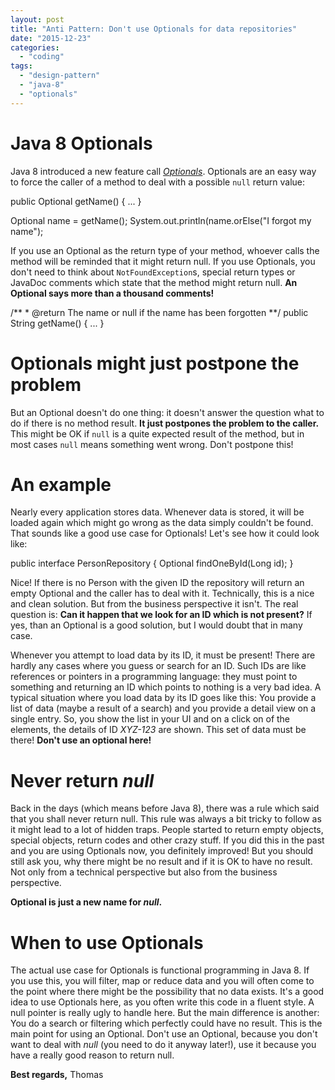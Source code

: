 ```yaml
---
layout: post
title: "Anti Pattern: Don't use Optionals for data repositories"
date: "2015-12-23"
categories: 
  - "coding"
tags: 
  - "design-pattern"
  - "java-8"
  - "optionals"
---
```


# Java 8 Optionals

Java 8 introduced a new feature call _[Optionals](http://www.oracle.com/technetwork/articles/java/java8-optional-2175753.html)_. Optionals are an easy way to force the caller of a method to deal with a possible `null` return value:

public Optional getName() {
    ...
}

Optional name = getName();
System.out.println(name.orElse("I forgot my name"); 

If you use an Optional as the return type of your method, whoever calls the method will be reminded that it might return null. If you use Optionals, you don't need to think about `NotFoundException`s, special return types or JavaDoc comments which state that the method might return null. **An Optional says more than a thousand comments!**

/\*\*
 \* @return The name or null if the name has been forgotten
 \*\*/
public String getName() {
    ...
}

# Optionals might just postpone the problem

But an Optional doesn't do one thing: it doesn't answer the question what to do if there is no method result. **It just postpones the problem to the caller.** This might be OK if `null` is a quite expected result of the method, but in most cases `null` means something went wrong. Don't postpone this!

# An example

Nearly every application stores data. Whenever data is stored, it will be loaded again which might go wrong as the data simply couldn't be found. That sounds like a good use case for Optionals! Let's see how it could look like:

public interface PersonRepository {
    Optional findOneById(Long id);
} 

Nice! If there is no Person with the given ID the repository will return an empty Optional and the caller has to deal with it. Technically, this is a nice and clean solution. But from the business perspective it isn't. The real question is: **Can it happen that we look for an ID which is not present?** If yes, than an Optional is a good solution, but I would doubt that in many case.

Whenever you attempt to load data by its ID, it must be present! There are hardly any cases where you guess or search for an ID. Such IDs are like references or pointers in a programming language: they must point to something and returning an ID which points to nothing is a very bad idea. A typical situation where you load data by its ID goes like this: You provide a list of data (maybe a result of a search) and you provide a detail view on a single entry. So, you show the list in your UI and on a click on of the elements, the details of ID _XYZ-123_ are shown. This set of data must be there! **Don't use an optional here!**

# Never return _null_

Back in the days (which means before Java 8), there was a rule which said that you shall never return null. This rule was always a bit tricky to follow as it might lead to a lot of hidden traps. People started to return empty objects, special objects, return codes and other crazy stuff. If you did this in the past and you are using Optionals now, you definitely improved! But you should still ask you, why there might be no result and if it is OK to have no result. Not only from a technical perspective but also from the business perspective.

**Optional is just a new name for _null_.**

# When to use Optionals

The actual use case for Optionals is functional programming in Java 8. If you use this, you will filter, map or reduce data and you will often come to the point where there might be the possibility that no data exists. It's a good idea to use Optionals here, as you often write this code in a fluent style. A null pointer is really ugly to handle here. But the main difference is another: You do a search or filtering which perfectly could have no result. This is the main point for using an Optional. Don't use an Optional, because you don't want to deal with _null_ (you need to do it anyway later!), use it because you have a really good reason to return null.

**Best regards,** Thomas
